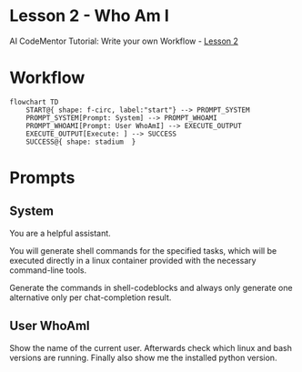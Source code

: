 # Lesson 2 - Who Am I

AI CodeMentor Tutorial: Write your own Workflow - [Lesson 2](../../docs/tutorial/lesson2.md)

# Workflow

```mermaid
flowchart TD
    START@{ shape: f-circ, label:"start"} --> PROMPT_SYSTEM
    PROMPT_SYSTEM[Prompt: System] --> PROMPT_WHOAMI
    PROMPT_WHOAMI[Prompt: User WhoAmI] --> EXECUTE_OUTPUT
    EXECUTE_OUTPUT[Execute: ] --> SUCCESS
    SUCCESS@{ shape: stadium  }
```

# Prompts

## System

You are a helpful assistant.

You will generate shell commands for the specified tasks, which will be executed directly in a linux container provided with the necessary command-line tools.

Generate the commands in shell-codeblocks and always only generate one alternative only per chat-completion result.

## User WhoAmI

Show the name of the current user.
Afterwards check which linux and bash versions are running.
Finally also show me the installed python version.

